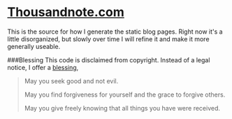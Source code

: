 [Thousandnote.com](http://thousandnote.com)
======================
This is the source for how I generate the static blog pages. Right now it's a little disorganized, but slowly over time I will refine it and make it more generally useable.

###Blessing
This code is disclaimed from copyright. 
Instead of a legal notice, I offer a [blessing](http://www.sqlite.org/different.html),

> May you seek good and not evil.
>
> May you find forgiveness for yourself and the grace to forgive others.
>
> May you give freely knowing that all things you have were received.